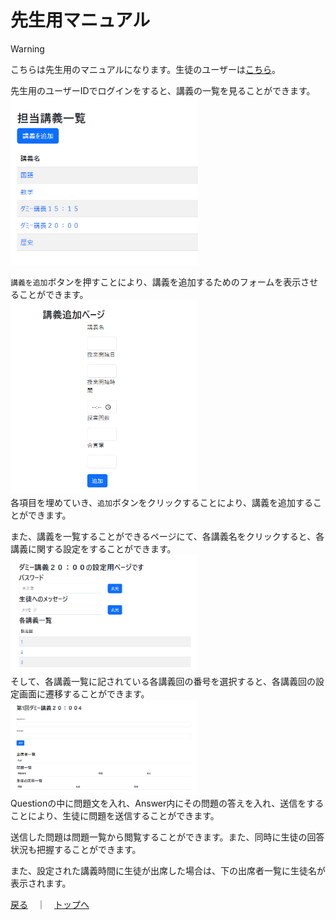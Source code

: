 # 先生用マニュアル

> [!WARNING]
> こちらは先生用のマニュアルになります。生徒のユーザーは[こちら](STUDENT.md)。

先生用のユーザーIDでログインをすると、講義の一覧を見ることができます。
<br />
<img width="300" src="images/teacher/01-all-lecture.png" />

`講義を追加`ボタンを押すことにより、講義を追加するためのフォームを表示させることができます。
<br />
<img width="300" src="images/teacher/02-add-lecture.png" />
<br />
各項目を埋めていき、`追加`ボタンをクリックすることにより、講義を追加することができます。

また、講義を一覧することができるページにて、各講義名をクリックすると、各講義に関する設定をすることができます。
<br />
<img width="300" src="images/teacher/03-lecture-setting.png" />
<br />
そして、各講義一覧に記されている各講義回の番号を選択すると、各講義回の設定画面に遷移することができます。
<br />
<img width="300" src="images/teacher/04-each-lecture-setting.png" />
<br />
Questionの中に問題文を入れ、Answer内にその問題の答えを入れ、送信をすることにより、生徒に問題を送信することができます。

送信した問題は問題一覧から閲覧することができます。また、同時に生徒の回答状況も把握することができます。

また、設定された講義時間に生徒が出席した場合は、下の出席者一覧に生徒名が表示されます。


[戻る](USER.md)　｜　[トップへ](../README.md)
